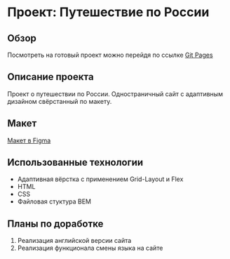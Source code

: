 # Проект: Путешествие по России

## Обзор
Посмотреть на готовый проект можно перейдя по ссылке [Git Pages]()

## Описание проекта
Проект о путешествии по России. Одностраничный сайт с адаптивным дизайном свёрстанный по макету.

## Макет
[Макет в Figma](https://www.figma.com/file/5S2WSbEFL6awjVWJ0NWL8Q/Sprint-3_-Russia-_-desktop-mobile?node-id=28503%3A0)

## Использованные технологии
* Адаптивная вёрстка с применением Grid-Layout и Flex
* HTML
* CSS
* Файловая стуктура BEM

## Планы по доработке
1. Реализация английской версии сайта
2. Реализация функционала смены языка на сайте
